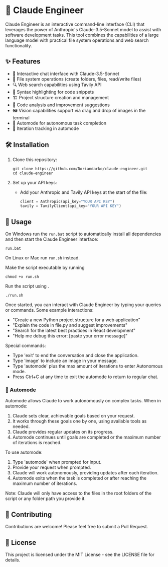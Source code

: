 # 🤖 Claude Engineer

Claude Engineer is an interactive command-line interface (CLI) that leverages the power of Anthropic's Claude-3.5-Sonnet model to assist with software development tasks. This tool combines the capabilities of a large language model with practical file system operations and web search functionality.

## ✨ Features

- 💬 Interactive chat interface with Claude-3.5-Sonnet
- 📁 File system operations (create folders, files, read/write files)
- 🔍 Web search capabilities using Tavily API
- 🌈 Syntax highlighting for code snippets
- 🏗️ Project structure creation and management
- 🧐 Code analysis and improvement suggestions
- 🖼️ Vision capabilities support via drag and drop of images in the terminal
- 🚀 Automode for autonomous task completion
- 🔄 Iteration tracking in automode

## 🛠️ Installation

1. Clone this repository:
   ```
   git clone https://github.com/Doriandarko/claude-engineer.git
   cd claude-engineer
   ```

2. Set up your API keys:
   - Add your Anthropic and Tavily API keys at the start of the file:
     ```python
     client = Anthropic(api_key="YOUR API KEY")
     tavily = TavilyClient(api_key="YOUR API KEY")
     ```

## 🚀 Usage

On Windows run the `run.bat` script to automatically install all dependencies and then start the Claude Engineer interface:

```
run.bat
```

On Linux or Mac run `run.sh` instead.

Make the script executable by running 
```
chmod +x run.sh
```

Run the script using .

```
./run.sh
```

Once started, you can interact with Claude Engineer by typing your queries or commands. Some example interactions:

- "Create a new Python project structure for a web application"
- "Explain the code in file.py and suggest improvements"
- "Search for the latest best practices in React development"
- "Help me debug this error: [paste your error message]"

Special commands:
- Type 'exit' to end the conversation and close the application.
- Type 'image' to include an image in your message.
- Type 'automode' plus the max amount of iterations to enter Autonomous mode.
- Press Ctrl+C at any time to exit the automode to return to regular chat.

### 🤖 Automode

Automode allows Claude to work autonomously on complex tasks. When in automode:

1. Claude sets clear, achievable goals based on your request.
2. It works through these goals one by one, using available tools as needed.
3. Claude provides regular updates on its progress.
4. Automode continues until goals are completed or the maximum number of iterations is reached.

To use automode:
1. Type 'automode' when prompted for input.
2. Provide your request when prompted.
3. Claude will work autonomously, providing updates after each iteration.
4. Automode exits when the task is completed or after reaching the maximum number of iterations.

Note: Claude will only have access to the files in the root folders of the script or any folder path you provide it.

## 👥 Contributing

Contributions are welcome! Please feel free to submit a Pull Request.

## 📄 License

This project is licensed under the MIT License - see the LICENSE file for details.

